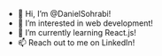 - 👋 Hi, I’m @DanielSohrabi!
- 👀 I’m interested in web development!
- 🌱 I’m currently learning React.js!
- 📫 Reach out to me on LinkedIn!

<!---
hello
--->
